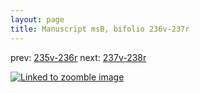 ```yaml
---
layout: page
title: Manuscript msB, bifolio 236v-237r
---
```


prev: [235v-236r](../235v-236r/) next: [237v-238r](../237v-238r/)



[![Linked to zoomble image](http://www.homermultitext.org/iipsrv?IIIF=/project/homer/pyramidal/deepzoom/hmt/vbbifolio/v1/vb_236v_237r.tif/full/2000,/0/default.jpg)](http://www.homermultitext.org/ict2/?urn=urn:cite2:hmt:vbbifolio.v1:vb_236v_237r)

